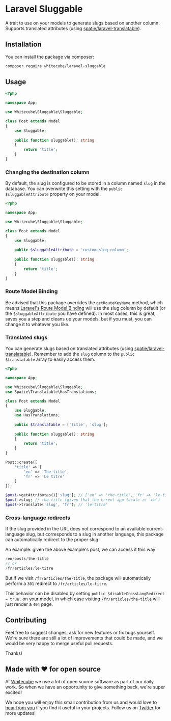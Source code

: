 # Laravel Sluggable

A trait to use on your models to generate slugs based on another column. Supports translated attributes (using [spatie/laravel-translatable](https://github.com/spatie/laravel-translatable)).

## Installation

You can install the package via composer:

```bash
composer require whitecube/laravel-sluggable
```

## Usage

``` php
<?php

namespace App;

use Whitecube\Sluggable\Sluggable;

class Post extends Model
{
    use Sluggable;
    
    public function sluggable(): string
    {
        return 'title';
    }
}
```



### Changing the destination column

By default, the slug is configured to be stored in a column named `slug` in the database. You can overwrite this setting with the `public $sluggableAttribute` property on your model.

```php
<?php

namespace App;

use Whitecube\Sluggable\Sluggable;

class Post extends Model
{
    use Sluggable;
  
    public $sluggableAttribute = 'custom-slug-column';
    
    public function sluggable(): string
    {
        return 'title';
    }
}
```



### Route Model Binding

Be advised that this package overrides the `getRouteKeyName` method, which means [Laravel's Route Model Binding](https://laravel.com/docs/5.0/routing#route-model-binding) will use the slug column by default (or the `$sluggableAttribute` you have defined). In most cases, this is great, saves you a step and cleans up your models, but if you must, you can change it to whatever you like.



### Translated slugs

You can generate slugs based on translated attributes (using [spatie/laravel-translatable](https://github.com/spatie/laravel-translatable)). Remember to add the `slug` column to the `public $translatable` array to easily access them.

```php
<?php

namespace App;

use Whitecube\Sluggable\Sluggable;
use Spatie\Translatable\HasTranslations;

class Post extends Model
{
    use Sluggable;
    use HasTranslations;
  
    public $translatable = ['title', 'slug'];
    
    public function sluggable(): string
    {
        return 'title';
    }
}
```

```php
Post::create([
    'title' => [
        'en' => 'The title',
        'fr' => 'Le titre'
    ]
]);

$post->getAttributes()['slug']; // ['en' => 'the-title', 'fr' => 'le-titre']
$post->slug; // the-title (given that the crrent app locale is 'en')
$post->translate('slug', 'fr'); // 'le-titre'
```



### Cross-language redirects

If the slug provided in the URL does not correspond to an available current-language slug, but corresponds to a slug in another language, this package can automatically redirect to the proper slug.

An example: given the above example's post, we can access it this way

```php
/en/posts/the-title
// or
/fr/articles/le-titre
```

But if we visit `/fr/articles/the-title`, the package will automatically perform a `301` redirect to `/fr/articles/le-titre`.

This behavior can be disabled by setting `public $disableCrossLangRedirect = true;` on your model, in which case visiting  `/fr/articles/the-title` will just render a `404` page.



## Contributing

Feel free to suggest changes, ask for new features or fix bugs yourself. We're sure there are still a lot of improvements that could be made, and we would be very happy to merge useful pull requests.

Thanks!

## Made with ❤️ for open source

At [Whitecube](https://www.whitecube.be) we use a lot of open source software as part of our daily work.
So when we have an opportunity to give something back, we're super excited!

We hope you will enjoy this small contribution from us and would love to [hear from you](mailto:hello@whitecube.be) if you find it useful in your projects. Follow us on [Twitter](https://twitter.com/whitecube_be) for more updates!
